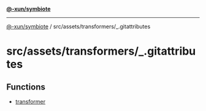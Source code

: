 [**@-xun/symbiote**](../../../../README.md)

***

[@-xun/symbiote](../../../../README.md) / src/assets/transformers/\_.gitattributes

# src/assets/transformers/\_.gitattributes

## Functions

- [transformer](functions/transformer.md)
